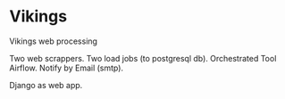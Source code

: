 # Vikings
Vikings web processing

Two web scrappers.
Two load jobs (to postgresql db).
Orchestrated Tool Airflow.
Notify by Email (smtp).

Django as web app.
